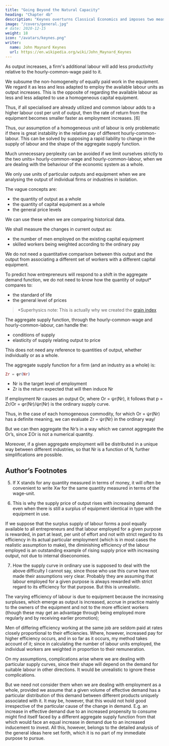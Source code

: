 ```yaml
---
title: "Going Beyond the Natural Capacity"
heading: "Chapter 4b"
description: "Keynes overturns Classical Economics and imposes two measures= hourly-common-labour and hourly-common-wage"
image: "/covers/general.jpg"
# date: 2020-12-15
weight: 18
icon: "/avatars/keynes.png"
writer:
  name: John Maynard Keynes
  url: https://en.wikipedia.org/wiki/John_Maynard_Keynes
---
```




As output increases, a firm's additional labour will add less productivity relative to the hourly-common-wage paid to it.

<!-- this is merely one factor among others leading to a diminishing return from the capital equipment in terms of output as more labour is employed on it.  -->

We subsume the non-homogeneity of equally paid work in the equipment. We regard it as less and less adapted to employ the available labour units as output increases. This is the opposite of regarding the available labour <!-- units --> as less and less adapted to use a homogeneous capital equipment. 

Thus, if all specialised are already utilized and common labour adds to <!--  or practised labour and the use of less suitable labour involves a higher --> a higher labour cost per unit of output, then the rate of return from the equipment becomes smaller faster as employment increases. <!--  is more rapid than it would be if there were such a surplus. -->[6] 

<!-- Even in the limiting case where different labour units were so highly specialised as to be altogether incapable of being substituted for one another for this merely means that the elasticity of supply of output from a particular type of capital equipment falls suddenly to zero when all the available labour specialised to its use is already employed.[7]  -->

Thus, our assumption of a homogeneous unit of labour is only problematic if there is great instability in the relative pay of different hourly-common-labour. This can be solved by supposing a rapid liability to change in the supply of labour and the shape of the aggregate supply function. 

Much unnecessary perplexity can be avoided if we limit ourselves strictly to the two units= hourly-common-wage and hourly-common-labour, when we are dealing with the behaviour of the economic system as a whole.

We only use units of particular outputs and equipment when we are analysing the output of individual firms or industries in isolation. 

The vague concepts are:
- the quantity of output as a whole
- the quantity of capital equipment as a whole
- the general price levels

We can use these when we are comparing historical data. <!-- comparison which is within certain limits avowedly unprecise and approximate. --> 

We shall measure the changes in current output as:
- the number of men employed on the existing capital equipment
- skilled workers being weighted according to the ordinary pay

<!--  (whether to satisfy consumers or to produce fresh capital equipment) --> 

We do not need a quantitative comparison between this output and the output from associating a different set of workers with a different capital equipment.

To predict how entrepreneurs <!-- possessing a given equipment --> will respond to a shift in the aggregate demand function, we do not need to know how the quantity of output* compares to:
- the standard of life
- the general level of prices

<!--  would compare with what they were at a different date or in another country.  -->

> *Superhysics note: This is actually why we created the [grain index](/social/economics/solutions/gdp)



The aggregate supply function, through the hourly-common-wage and hourly-common-labour, can handle the:
- conditions of supply <!-- such as are usually expressed in terms of the supply curve, and  -->
- elasticity of supply relating output to price

This does not need any reference to quantities of output, whether individually or as a whole. <!--  we are concerned with a particular firm or industry or with economic activity as a whole.  -->

The aggregate supply function for a firm (and an industry as a whole) is:

```elixir
Zr = φr(Nr)
```

- Nr is the target level of employment
- Zr is the return expected that will then induce Nr

<!-- If the relation between employment and output is such that an  -->

If employment Nr causes an output Or, where Or = ψr(Nr), it follows that p = Zr/Or = φr(Nr)/ψr(Nr) is the ordinary supply curve.

Thus, in the case of each homogeneous commodity, for which Or = ψr(Nr) has a definite meaning, we can evaluate Zr = ψr(Nr) in the ordinary way/ 

But we can then aggregate the Nr’s in a way which we cannot aggregate the Or’s, since ΣOr is not a numerical quantity. 

Moreover, if a given aggregate employment will be distributed in a unique way between different industries, so that Nr is a function of N, further simplifications are possible. 


## Author’s Footnotes 

<!-- 1. Vide Pigou, Economics of Welfare, passim, and particularly Part I. chap. 3 -->

<!-- 2. Though, as a convenient compromise, the real income, which is taken to constitute the National Dividend, is usually limited to those goods and services which can be bought for money. 

3. Economics of Welfare, Part I. chap. v., on “What is meant by maintaining Capital intact”; as amended by a recent article in the Economic Journal, June 1935, p. 225. 

4. Cf. Prof. Hayek’s criticisms, Economica, Aug. 1935, p. 247.  -->

5. If X stands for any quantity measured in terms of money, it will often be convenient to write Xw for the same quantity measured in terms of the wage-unit. 

6. This is why the supply price of output rises with increasing demand even when there is still a surplus of equipment identical in type with the equipment in use. 

If we suppose that the surplus supply of labour forms a pool equally available to all entrepreneurs and that labour employed for a given purpose is rewarded, in part at least, per unit of effort and not with strict regard to its efficiency in its actual particular employment (which is in most cases the realistic assumption to make), the diminishing efficiency of the labour employed is an outstanding example of rising supply price with increasing output, not due to internal diseconomies. 

7. How the supply curve in ordinary use is supposed to deal with the above difficulty I cannot say, since those who use this curve have not made their assumptions very clear. Probably they are assuming that labour employed for a given purpose is always rewarded with strict regard to its efficiency for that purpose. But this is unrealistic. 

The varying efficiency of labour is due to equipment because the increasing surpluses, which emerge as output is increased, accrue in practice mainly to the owners of the equipment and not to the more efficient workers (though these may get an advantage through being employed more regularly and by receiving earlier promotion); 

Men of differing efficiency working at the same job are seldom paid at rates closely proportional to their efficiencies. Where, however, increased pay for higher efficiency occurs, and in so far as it occurs, my method takes account of it; since in calculating the number of labour units employed, the individual workers are weighted in proportion to their remuneration. 

On my assumptions, complications arise where we are dealing with particular supply curves, since their shape will depend on the demand for suitable labour in other directions. It would be unrealistic to ignore these complications. 

But we need not consider them when we are dealing with employment as a whole, provided we assume that a given volume of effective demand has a particular distribution of this demand between different products uniquely associated with it. It may be, however, that this would not hold good irrespective of the particular cause of the change in demand. E.g. an increase in effective demand due to an increased propensity to consume might find itself faced by a different aggregate supply function from that which would face an equal increase in demand due to an increased inducement to invest. All this, however, belongs to the detailed analysis of the general ideas here set forth, which it is no part of my immediate purpose to pursue.
